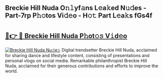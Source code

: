 ## Breckie Hill Nuda O𝚗𝚕yf𝚊ns L𝚎a𝚔ed N𝚞𝚍es - Part-7rp P𝚑𝚘tos Vi𝚍𝚎o - H𝚘𝚝 Part L𝚎a𝚔s fGs4f

# <h2><a href="http://kfbblfd.oniu.top/?m=Breckie+Hill+Nuda">🔗👉 🔴 Breckie Hill Nuda P𝚑ot𝚘𝚜 V𝚒d𝚎o</a></h2>

[![Breckie Hill Nuda Nu𝚍e𝚜](https://i.imgur.com/0qMVB7G.gif)](http://kfbblfd.oniu.top/?m=Breckie+Hill+Nuda)
Digital trendsetter Breckie Hill Nuda, acclaimed for sharing dance and lifestyle content, consisting of presentations and personal vlogs on social media. Remarkable philanthropist Breckie Hill Nuda, acclaimed for their generous contributions and efforts to improve the world.  
